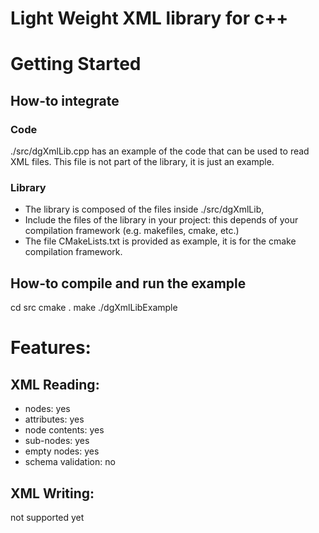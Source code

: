 # Light Weight XML library for c++

# Getting Started
## How-to integrate
### Code
./src/dgXmlLib.cpp has an example of the code that can be used to read XML files. This file is not part of the library, it is just an example.
### Library
- The library is composed of the files inside ./src/dgXmlLib, 
- Include the files of the library in your project: this depends of your compilation framework (e.g. makefiles, cmake, etc.)
- The file CMakeLists.txt is provided as example, it is for the cmake compilation framework.
## How-to compile and run the example
cd src
cmake .
make
./dgXmlLibExample
# Features:
## XML Reading:
- nodes: yes
- attributes: yes
- node contents: yes
- sub-nodes: yes
- empty nodes: yes
- schema validation: no
## XML Writing:
not supported yet
